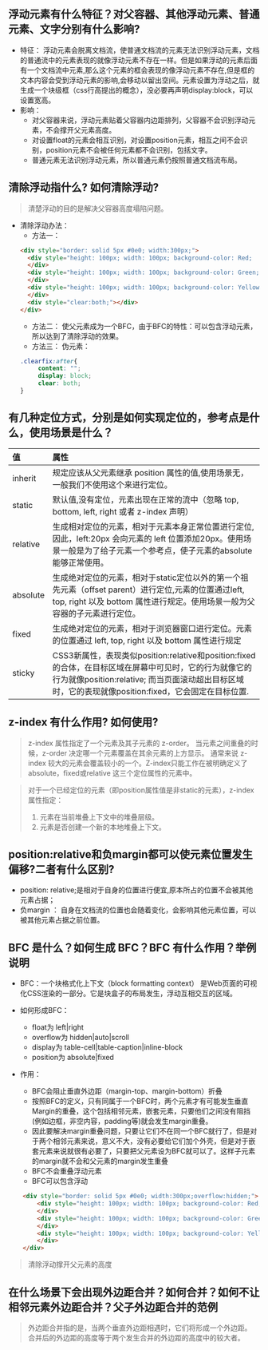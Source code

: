 ## 浮动元素有什么特征？对父容器、其他浮动元素、普通元素、文字分别有什么影响?
- 特征：
浮动元素会脱离文档流，使普通文档流的元素无法识别浮动元素，文档的普通流中的元素表现的就像浮动元素不存在一样。但是如果浮动的元素后面有一个文档流中元素,那么这个元素的框会表现的像浮动元素不存在,但是框的文本内容会受到浮动元素的影响,会移动以留出空间。元素设置为浮动之后，就生成一个块级框（css行高提出的概念），没必要再声明display:block，可以设置宽高。
- 影响：
    - 对父容器来说，浮动元素贴着父容器内边距排列，父容器不会识别浮动元素，不会撑开父元素高度。
    - 对设置float的元素会相互识别，对设置position元素，相互之间不会识别，position元素不会被任何元素都不会识别，包括文字。
    - 普通元素无法识别浮动元素，所以普通元素仍按照普通文档流布局。

## 清除浮动指什么? 如何清除浮动?

> 清楚浮动的目的是解决父容器高度塌陷问题。
- 清除浮动办法：
    - 方法一：
    ```html
    <div style="border: solid 5px #0e0; width:300px;">
      <div style="height: 100px; width: 100px; background-color: Red;  float:left;">
      </div>
      <div style="height: 100px; width: 100px; background-color: Green;  float:left;">
      </div>
      <div style="height: 100px; width: 100px; background-color: Yellow;  float:left;">
      </div>
      <div style="clear:both;"></div>
    </div>
    ```
    - 方法二：
    使父元素成为一个BFC，由于BFC的特性：可以包含浮动元素，所以达到了清除浮动的效果。
    - 方法三：
    伪元素：
    ```css
    .clearfix:after{
         content: "";
         display: block;
         clear: both;
    }
    ```

## 有几种定位方式，分别是如何实现定位的，参考点是什么，使用场景是什么？
| 值 | 属性 |
|:--------|:---------|
| inherit	| 规定应该从父元素继承 position 属性的值,使用场景无，一般我们不使用这个来进行定位。
| static	| 默认值,没有定位，元素出现在正常的流中（忽略 top, bottom, left, right 或者 z-index 声明）
| relative	| 生成相对定位的元素，相对于元素本身正常位置进行定位,因此，left:20px 会向元素的 left 位置添加20px。使用场景一般是为了给子元素一个参考点，使子元素的absolute能够正常使用。
| absolute	| 生成绝对定位的元素，相对于static定位以外的第一个祖先元素（offset parent）进行定位,元素的位置通过left, top, right 以及 bottom 属性进行规定。使用场景一般为父容器的子元素进行定位。
| fixed	| 生成绝对定位的元素，相对于浏览器窗口进行定位。元素的位置通过 left, top, right 以及 bottom 属性进行规定
| sticky	| CSS3新属性，表现类似position:relative和position:fixed的合体，在目标区域在屏幕中可见时，它的行为就像它的行为就像position:relative; 而当页面滚动超出目标区域时，它的表现就像position:fixed，它会固定在目标位置.

## z-index 有什么作用? 如何使用?

> z-index 属性指定了一个元素及其子元素的 z-order。 当元素之间重叠的时候，z-order 决定哪一个元素覆盖在其余元素的上方显示。 通常来说 z-index 较大的元素会覆盖较小的一个。Z-index只能工作在被明确定义了absolute，fixed或relative 这三个定位属性的元素中。

> 对于一个已经定位的元素（即position属性值是非static的元素），z-index 属性指定：
> 1. 元素在当前堆叠上下文中的堆叠层级。
> 2. 元素是否创建一个新的本地堆叠上下文。

## position:relative和负margin都可以使元素位置发生偏移?二者有什么区别?

- position: relative;是相对于自身的位置进行便宜,原本所占的位置不会被其他元素占据；
- 负margin ： 自身在文档流的位置也会随着变化，会影响其他元素位置，可以被其他元素占据之前位置。

## BFC 是什么？如何生成 BFC？BFC 有什么作用？举例说明

- BFC：一个块格式化上下文（block formatting context） 是Web页面的可视化CSS渲染的一部分。它是块盒子的布局发生，浮动互相交互的区域。

- 如何形成BFC：
    - float为 left|right
    - overflow为 hidden|auto|scroll
    - display为 table-cell|table-caption|inline-block
    - position为 absolute|fixed

- 作用：
    - BFC会阻止垂直外边距（margin-top、margin-bottom）折叠
    - 按照BFC的定义，只有同属于一个BFC时，两个元素才有可能发生垂直Margin的重叠，这个包括相邻元素，嵌套元素，只要他们之间没有阻挡(例如边框，非空内容，padding等)就会发生margin重叠。
    - 因此要解决margin重叠问题，只要让它们不在同一个BFC就行了，但是对于两个相邻元素来说，意义不大，没有必要给它们加个外壳，但是对于嵌套元素来说就很有必要了，只要把父元素设为BFC就可以了。这样子元素的margin就不会和父元素的margin发生重叠
    - BFC不会重叠浮动元素
    - BFC可以包含浮动
```html
    <div style="border: solid 5px #0e0; width:300px;overflow:hidden;">
        <div style="height: 100px; width: 100px; background-color: Red;  float:left;">
        </div>
        <div style="height: 100px; width: 100px; background-color: Green;  float:left;">
        </div>
        <div style="height: 100px; width: 100px; background-color: Yellow;  float:left;">
        </div>
    </div>
```
> 清除浮动撑开父元素的高度

## 在什么场景下会出现外边距合并？如何合并？如何不让相邻元素外边距合并？父子外边距合并的范例
> 外边距合并指的是，当两个垂直外边距相遇时，它们将形成一个外边距。
合并后的外边距的高度等于两个发生合并的外边距的高度中的较大者。



